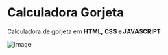 # Calculadora Gorjeta
 Calculadora de gorjeta em **HTML, CSS e JAVASCRIPT**

![image](https://github.com/JoaoAugustoColassoHandocha/CalculadoraGorjeta/assets/163477998/f9baef6d-7347-4831-a79d-e854d996ee1d)
